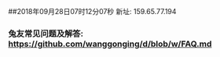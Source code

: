 ##2018年09月28日07时12分07秒 新址: 159.65.77.194
### 兔友常见问题及解答: https://github.com/wanggonging/d/blob/w/FAQ.md
